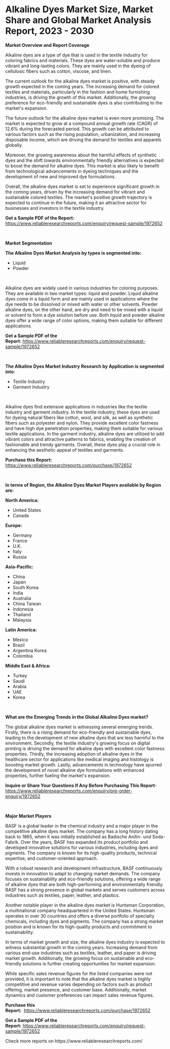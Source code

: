 <p><h1>Alkaline Dyes Market Size, Market Share and Global Market Analysis Report, 2023 - 2030</h1></p><p><strong>Market Overview and Report Coverage</strong></p>
<p><p>Alkaline dyes are a type of dye that is used in the textile industry for coloring fabrics and materials. These dyes are water-soluble and produce vibrant and long-lasting colors. They are mainly used in the dyeing of cellulosic fibers such as cotton, viscose, and linen.</p><p>The current outlook for the alkaline dyes market is positive, with steady growth expected in the coming years. The increasing demand for colored textiles and materials, particularly in the fashion and home furnishing industries, is driving the growth of this market. Additionally, the growing preference for eco-friendly and sustainable dyes is also contributing to the market's expansion.</p><p>The future outlook for the alkaline dyes market is even more promising. The market is expected to grow at a compound annual growth rate (CAGR) of 12.6% during the forecasted period. This growth can be attributed to various factors such as the rising population, urbanization, and increasing disposable income, which are driving the demand for textiles and apparels globally.</p><p>Moreover, the growing awareness about the harmful effects of synthetic dyes and the shift towards environmentally friendly alternatives is expected to boost the demand for alkaline dyes. This market is also likely to benefit from technological advancements in dyeing techniques and the development of new and improved dye formulations.</p><p>Overall, the alkaline dyes market is set to experience significant growth in the coming years, driven by the increasing demand for vibrant and sustainable colored textiles. The market's positive growth trajectory is expected to continue in the future, making it an attractive sector for businesses and investors in the textile industry.</p></p>
<p><strong>Get a Sample PDF of the Report:</strong> <a href="https://www.reliableresearchreports.com/enquiry/request-sample/1972652">https://www.reliableresearchreports.com/enquiry/request-sample/1972652</a></p>
<p>&nbsp;</p>
<p><strong>Market Segmentation</strong></p>
<p><strong>The Alkaline Dyes Market Analysis by types is segmented into:</strong></p>
<p><ul><li>Liquid</li><li>Powder</li></ul></p>
<p>&nbsp;</p>
<p><p>Alkaline dyes are widely used in various industries for coloring purposes. They are available in two market types: liquid and powder. Liquid alkaline dyes come in a liquid form and are mainly used in applications where the dye needs to be dissolved or mixed with water or other solvents. Powder alkaline dyes, on the other hand, are dry and need to be mixed with a liquid or solvent to form a dye solution before use. Both liquid and powder alkaline dyes offer a wide range of color options, making them suitable for different applications.</p></p>
<p><strong>Get a Sample PDF of the Report:</strong>&nbsp;<a href="https://www.reliableresearchreports.com/enquiry/request-sample/1972652">https://www.reliableresearchreports.com/enquiry/request-sample/1972652</a></p>
<p>&nbsp;</p>
<p><strong>The Alkaline Dyes Market Industry Research by Application is segmented into:</strong></p>
<p><ul><li>Textile Industry</li><li>Garment Industry</li></ul></p>
<p>&nbsp;</p>
<p><p>Alkaline dyes find extensive applications in industries like the textile industry and garment industry. In the textile industry, these dyes are used for dyeing natural fibers like cotton, wool, and silk, as well as synthetic fibers such as polyester and nylon. They provide excellent color fastness and have high dye penetration properties, making them suitable for various textile applications. In the garment industry, alkaline dyes are utilized to add vibrant colors and attractive patterns to fabrics, enabling the creation of fashionable and trendy garments. Overall, these dyes play a crucial role in enhancing the aesthetic appeal of textiles and garments.</p></p>
<p><strong>Purchase this Report:</strong>&nbsp; <a href="https://www.reliableresearchreports.com/purchase/1972652">https://www.reliableresearchreports.com/purchase/1972652</a></p>
<p>&nbsp;</p>
<p><strong>In terms of Region, the Alkaline Dyes Market Players available by Region are:</strong></p>
<p>
    <p> <strong> North America: </strong>
        <ul>
            <li>United States</li>
            <li>Canada</li>
        </ul>
        </p> 
    <p> <strong> Europe: </strong>
        <ul>
            <li>Germany</li>
            <li>France</li>
            <li>U.K.</li>
            <li>Italy</li>
            <li>Russia</li>
        </ul>
        </p> 
    <p> <strong> Asia-Pacific: </strong>
        <ul>
            <li>China</li>
            <li>Japan</li>
            <li>South Korea</li>
            <li>India</li>
            <li>Australia</li>
            <li>China Taiwan</li>
            <li>Indonesia</li>
            <li>Thailand</li>
            <li>Malaysia</li>
        </ul>
        </p> 
    <p> <strong> Latin America: </strong>
        <ul>
            <li>Mexico</li>
            <li>Brazil</li>
            <li>Argentina Korea</li>
            <li>Colombia</li>
        </ul>
        </p> 
    <p> <strong> Middle East & Africa: </strong>
        <ul>
            <li>Turkey</li>
            <li>Saudi</li>
            <li>Arabia</li>
            <li>UAE</li>
            <li>Korea</li>
        </ul>
    </p>
    </p>
<p>&nbsp;</p>
<p><strong>What are the Emerging Trends in the Global Alkaline Dyes market?</strong></p>
<p><p>The global alkaline dyes market is witnessing several emerging trends. Firstly, there is a rising demand for eco-friendly and sustainable dyes, leading to the development of new alkaline dyes that are less harmful to the environment. Secondly, the textile industry's growing focus on digital printing is driving the demand for alkaline dyes with excellent color fastness properties. Thirdly, the increasing adoption of alkaline dyes in the healthcare sector for applications like medical imaging and histology is boosting market growth. Lastly, advancements in technology have spurred the development of novel alkaline dye formulations with enhanced properties, further fueling the market's expansion.</p></p>
<p><strong>Inquire or Share Your Questions If Any Before Purchasing This Report</strong>- <a href="https://www.reliableresearchreports.com/enquiry/pre-order-enquiry/1972652">https://www.reliableresearchreports.com/enquiry/pre-order-enquiry/1972652</a></p>
<p>&nbsp;</p>
<p><strong>Major Market Players</strong></p>
<p><p>BASF is a global leader in the chemical industry and a major player in the competitive alkaline dyes market. The company has a long history dating back to 1865, when it was initially established as Badische Anilin- und Soda-Fabrik. Over the years, BASF has expanded its product portfolio and developed innovative solutions for various industries, including dyes and pigments. The company is known for its high-quality products, technical expertise, and customer-oriented approach.</p><p>With a robust research and development infrastructure, BASF continuously invests in innovation to adapt to changing market demands. The company focuses on sustainability and eco-friendly solutions, offering a wide range of alkaline dyes that are both high-performing and environmentally friendly. BASF has a strong presence in global markets and serves customers across industries such as textiles, paper, leather, and plastics.</p><p>Another notable player in the alkaline dyes market is Huntsman Corporation, a multinational company headquartered in the United States. Huntsman operates in over 30 countries and offers a diverse portfolio of specialty chemicals, including dyes and pigments. The company has a strong market position and is known for its high-quality products and commitment to sustainability.</p><p>In terms of market growth and size, the alkaline dyes industry is expected to witness substantial growth in the coming years. Increasing demand from various end-use industries such as textiles, leather, and paper is driving market growth. Additionally, the growing focus on sustainable and eco-friendly solutions is further creating opportunities for market expansion.</p><p>While specific sales revenue figures for the listed companies were not provided, it is important to note that the alkaline dyes market is highly competitive and revenue varies depending on factors such as product offering, market presence, and customer base. Additionally, market dynamics and customer preferences can impact sales revenue figures.</p></p>
<p><strong>Purchase this Report:</strong>&nbsp;&nbsp;<a href="https://www.reliableresearchreports.com/purchase/1972652">https://www.reliableresearchreports.com/purchase/1972652</a></p>
<p></p>
<p><strong>Get a Sample PDF of the Report:</strong>&nbsp;<a href="https://www.reliableresearchreports.com/enquiry/request-sample/1972652">https://www.reliableresearchreports.com/enquiry/request-sample/1972652</a></p>
<p>Check more reports on https://www.reliableresearchreports.com/</p>